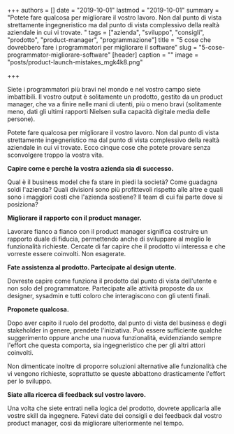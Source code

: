 +++
authors = []
date = "2019-10-01"
lastmod = "2019-10-01"
summary = "Potete fare qualcosa per migliorare il vostro lavoro. Non dal punto di vista strettamente ingegneristico ma dal punto di vista complessivo della realtà aziendale in cui vi trovate. "
tags = ["azienda", "sviluppo", "consigli", "prodotto", "product-manager", "programmazione"]
title = "5 cose che dovrebbero fare i programmatori per migliorare il software"
slug = "5-cose-programmator-migliorare-software"
[header]
caption = ""
image = "posts/product-launch-mistakes_mgk4k8.png"

+++

Siete i programmatori più bravi nel mondo e nel vostro campo siete imbattibili. Il vostro output è solitamente un prodotto, gestito da un product manager, che va a finire nelle mani di utenti, più o meno bravi (solitamente meno, dati gli ultimi rapporti Nielsen sulla capacità digitale media delle persone).

Potete fare qualcosa per migliorare il vostro lavoro. Non dal punto di vista strettamente ingegneristico ma dal punto di vista complessivo della realtà aziendale in cui vi trovate. Ecco cinque cose che potete provare senza sconvolgere troppo la vostra vita.

**Capire come e perchè la vostra azienda sia di successo.**

Qual è il business model che fa stare in piedi la società? Come guadagna soldi l'azienda? Quali divisioni sono più profittevoli rispetto alle altre e quali sono i maggiori costi che l'azienda sostiene? Il team di cui fai parte dove si posiziona?

**Migliorare il rapporto con il product manager.**

Lavorare fianco a fianco con il product manager significa costruire un rapporto duale di fiducia, permettendo anche di sviluppare al meglio le funzionalità richieste. Cercate di far capire che il prodotto vi interessa e che vorreste essere coinvolti. Non esagerate.

**Fate assistenza al prodotto. Partecipate al design utente.**

Dovreste capire come funziona il prodotto dal punto di vista dell'utente e non solo del programmatore. Partecipate alle attività proposte da ux designer, sysadmin e tutti coloro che interagiscono con gli utenti finali.

**Proponete qualcosa.**

Dopo aver capito il ruolo del prodotto, dal punto di vista del business e degli stakeholder in genere, prendete l'iniziativa. Può essere sufficiente qualche suggerimento oppure anche una nuova funzionalità, evidenziando sempre l'effort che questa comporta, sia ingegneristico che per gli altri attori coinvolti.

Non dimenticate inoltre di proporre soluzioni alternative alle funzionalità che vi vengono richieste, soprattutto se queste abbattono drasticamente l'effort per lo sviluppo.

**Siate alla ricerca di feedback sul vostro lavoro.**

Una volta che siete entrati nella logica del prodotto, dovrete applicarla alle vostre skill da ingegnere. Fatevi date dei consigli e dei feedback dal vostro product manager, così da migliorare ulteriormente nel tempo.
